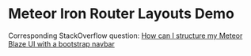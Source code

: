 # Meteor Iron Router Layouts Demo

Corresponding StackOverflow question: [How can I structure my Meteor Blaze UI with a bootstrap navbar](http://stackoverflow.com/questions/35685536/how-can-i-structure-my-meteor-blaze-ui-with-a-bootstrap-navbar/)